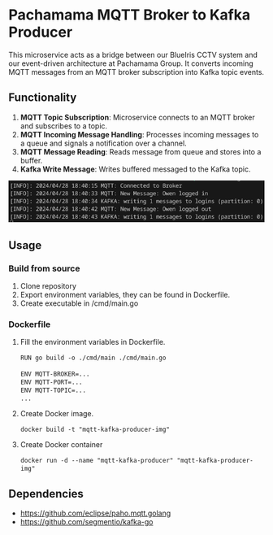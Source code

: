 # Pachamama MQTT Broker to Kafka Producer

This microservice acts as a bridge between our BlueIris CCTV system and our event-driven architecture at Pachamama Group. It converts incoming MQTT messages from an MQTT broker subscription into Kafka topic events.


## Functionality

1. **MQTT Topic Subscription**: Microservice connects to an MQTT broker and subscribes to a topic.
2. **MQTT Incoming Message Handling**: Processes incoming messages to a queue and signals a notification over a channel.
3. **MQTT Message Reading**: Reads message from queue and stores into a buffer.
4. **Kafka Write Message**: Writes buffered messaged to the Kafka topic.

![Alt text](usage.png "Usage")

## Usage

### Build from source
1. Clone repository
2. Export environment variables, they can be found in Dockerfile.
3. Create executable in /cmd/main.go

### Dockerfile
1. Fill the environment variables in Dockerfile.

    ```
    RUN go build -o ./cmd/main ./cmd/main.go
    
    ENV MQTT-BROKER=...
    ENV MQTT-PORT=...
    ENV MQTT-TOPIC=...
    ...
    ```
2. Create Docker image.
    ```
    docker build -t "mqtt-kafka-producer-img"
    ```
3. Create Docker container
    ```
    docker run -d --name "mqtt-kafka-producer" "mqtt-kafka-producer-img"

## Dependencies

- https://github.com/eclipse/paho.mqtt.golang
- https://github.com/segmentio/kafka-go